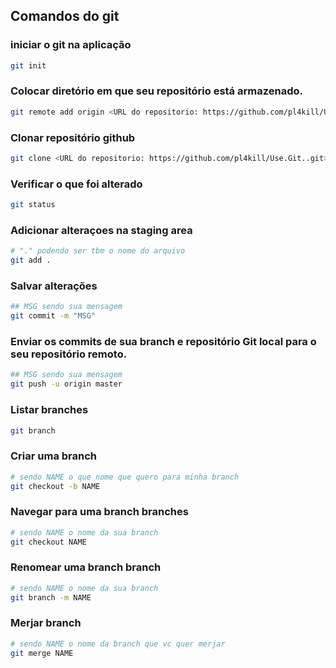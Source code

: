 ## Comandos do git


### iniciar o git na aplicação
```bash
git init
```

### Colocar diretório em que seu repositório está armazenado.
```bash
git remote add origin <URL do repositorio: https://github.com/pl4kill/Use.Git..git>
```

### Clonar repositório github
```bash
git clone <URL do repositorio: https://github.com/pl4kill/Use.Git..git>
```

### Verificar o que foi alterado
```bash
git status
```

### Adicionar alteraçoes na staging area
```bash
# "." podendo ser tbm o nome do arquivo
git add . 
```

### Salvar alterações
```bash
## MSG sendo sua mensagem
git commit -m "MSG"
```

### Enviar os commits de sua branch e repositório Git local para o seu repositório remoto.
```bash
## MSG sendo sua mensagem
git push -u origin master
```

### Listar branches
```bash
git branch
```

### Criar uma branch
```bash
# sendo NAME o que nome que quero para minha branch
git checkout -b NAME
```

### Navegar para uma branch branches
```bash
# sendo NAME o nome da sua branch
git checkout NAME
```

### Renomear uma branch branch
```bash
# sendo NAME o nome da sua branch
git branch -m NAME
```

### Merjar branch
```bash
# sendo NAME o nome da branch que vc quer merjar
git merge NAME
```
